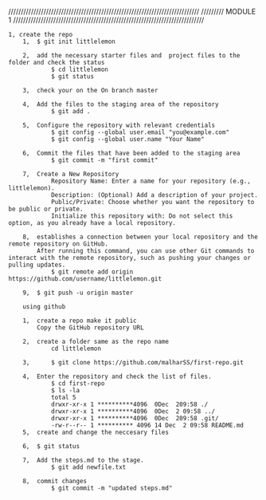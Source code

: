 ////////////////////////////////////////////////////////////////////////////
///////// MODULE 1
////////////////////////////////////////////////////////////////////////////

	1, create the repo 
		1,	$ git init littlelemon
		
		2,	add the necessary starter files and  project files to the folder and check the status
				$ cd littlelemon
				$ git status
		
		3,	check your on the On branch master
		
		4,	Add the files to the staging area of the repository
				$ git add .
		
		5,	Configure the repository with relevant credentials
				$ git config --global user.email "you@example.com"
				$ git config --global user.name "Your Name"
		
		6,	Commit the files that have been added to the staging area
				$ git commit -m "first commit"
		
		7,	Create a New Repository
				Repository Name: Enter a name for your repository (e.g., littlelemon).
				Description: (Optional) Add a description of your project.
				Public/Private: Choose whether you want the repository to be public or private.
				Initialize this repository with: Do not select this option, as you already have a local repository.
		
		8,	establishes a connection between your local repository and the remote repository on GitHub. 
			After running this command, you can use other Git commands to interact with the remote repository, such as pushing your changes or pulling updates. 	
				$ git remote add origin https://github.com/username/littlelemon.git
		
		9,	$ git push -u origin master		

		using github
		
		1,	create a repo make it public
			Copy the GitHub repository URL
		
		2,	create a folder same as the repo name
				cd littlelemon
		
		3,		$ git clone https://github.com/malharSS/first-repo.git
		
		4,	Enter the repository and check the list of files.
				$ cd first-repo
				$ ls -la
				total 5
				drwxr-xr-x 1 **********4096  0Dec  209:58 ./
				drwxr-xr-x 1 **********4096  0Dec  2 09:58 ../
				drwxr-xr-x 1 **********4096  0Dec  209:58 .git/
				-rw-r--r-- 1 ********** 4096 14 Dec  2 09:58 README.md
		5, 	create and change the neccesary files
		
		6,	$ git status
		
		7,	Add the steps.md to the stage.
				$ git add newfile.txt
		
		8,	commit changes 
				$ git commit -m "updated steps.md"  
		
		
		
		
		






















































		